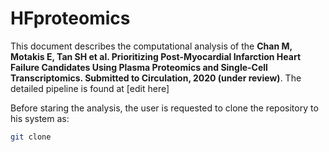 # HFproteomics

This document describes the computational analysis of the **Chan M, Motakis E, Tan SH et al. Prioritizing Post-Myocardial Infarction Heart Failure Candidates Using Plasma Proteomics and Single-Cell Transcriptomics. Submitted to Circulation, 2020 (under review)**. The detailed pipeline is found at [edit here]

Before staring the analysis, the user is requested to clone the repository to his system as:

```bash
git clone 
```
